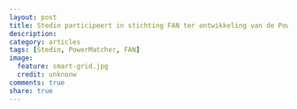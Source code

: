 ```yaml
---
layout: post
title: Stedin participeert in stichting FAN ter ontwikkeling van de PowerMatcher
description: 
category: articles
tags: [Stedin, PowerMatcher, FAN]
image:
  feature: smart-grid.jpg
  credit: unknonw
comments: true
share: true
---
```


